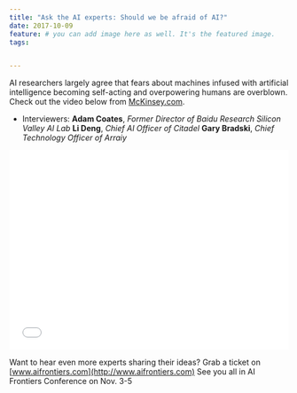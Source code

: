 ```yaml
---
title: "Ask the AI experts: Should we be afraid of AI?"
date: 2017-10-09
feature: # you can add image here as well. It's the featured image.
tags:


---
```


AI researchers largely agree that fears about machines infused with artificial intelligence becoming self-acting and overpowering humans are overblown. Check out the video below from [McKinsey.com](https://www.mckinsey.com/business-functions/mckinsey-analytics/our-insights/ask-the-ai-experts-should-we-be-afraid-of-ai).
* Interviewers:
**Adam Coates**, *Former Director of Baidu Research Silicon Valley AI Lab*
**Li Deng**, *Chief AI Officer of Citadel*
**Gary Bradski**, *Chief Technology Officer of Arraiy*

 <iframe src='//players.brightcove.net/1971571337001/HkOJqCPWdb_default/index.html?videoId=5491246172001' allowfullscreen width='100%' height='360px' frameborder=0></iframe>

Want to hear even more experts sharing their ideas? Grab a ticket on [www.aifrontiers.com](http://www.aifrontiers.com) See you all in AI Frontiers Conference on Nov. 3-5